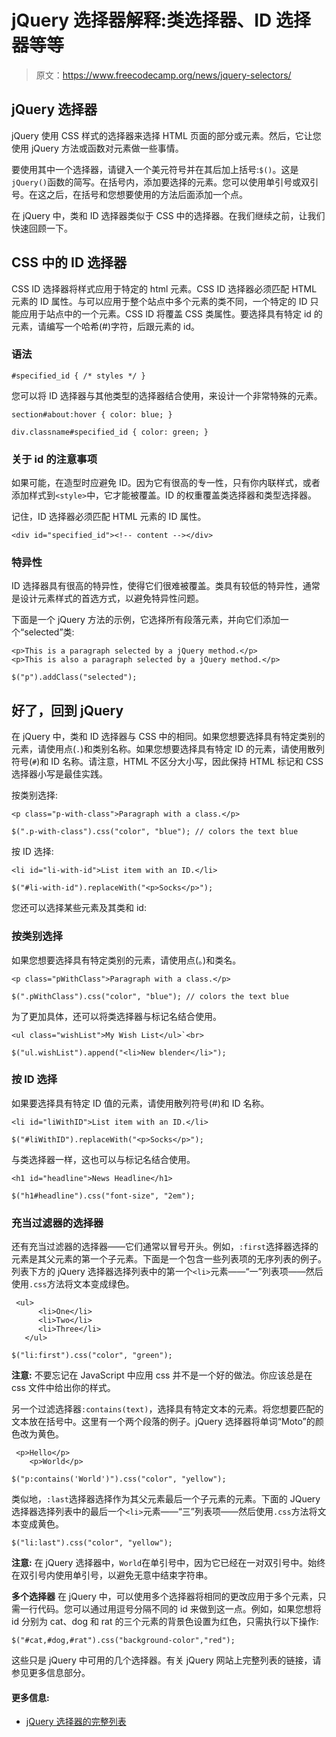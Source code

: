 # jQuery 选择器解释:类选择器、ID 选择器等等

> 原文：<https://www.freecodecamp.org/news/jquery-selectors/>

## **jQuery 选择器**

jQuery 使用 CSS 样式的选择器来选择 HTML 页面的部分或元素。然后，它让您使用 jQuery 方法或函数对元素做一些事情。

要使用其中一个选择器，请键入一个美元符号并在其后加上括号:`$()`。这是`jQuery()`函数的简写。在括号内，添加要选择的元素。您可以使用单引号或双引号。在这之后，在括号和您想要使用的方法后面添加一个点。

在 jQuery 中，类和 ID 选择器类似于 CSS 中的选择器。在我们继续之前，让我们快速回顾一下。

## **CSS 中的 ID 选择器**

CSS ID 选择器将样式应用于特定的 html 元素。CSS ID 选择器必须匹配 HTML 元素的 ID 属性。与可以应用于整个站点中多个元素的类不同，一个特定的 ID 只能应用于站点中的一个元素。CSS ID 将覆盖 CSS 类属性。要选择具有特定 id 的元素，请编写一个哈希(#)字符，后跟元素的 id。

### **语法**

```
#specified_id { /* styles */ }
```

您可以将 ID 选择器与其他类型的选择器结合使用，来设计一个非常特殊的元素。

```
section#about:hover { color: blue; }

div.classname#specified_id { color: green; }
```

### **关于 id 的注意事项**

如果可能，在造型时应避免 ID。因为它有很高的专一性，只有你内联样式，或者添加样式到`<style>`中，它才能被覆盖。ID 的权重覆盖类选择器和类型选择器。

记住，ID 选择器必须匹配 HTML 元素的 ID 属性。

```
<div id="specified_id"><!-- content --></div>
```

### **特异性**

ID 选择器具有很高的特异性，使得它们很难被覆盖。类具有较低的特异性，通常是设计元素样式的首选方式，以避免特异性问题。

下面是一个 jQuery 方法的示例，它选择所有段落元素，并向它们添加一个“selected”类:

```
<p>This is a paragraph selected by a jQuery method.</p>
<p>This is also a paragraph selected by a jQuery method.</p>

$("p").addClass("selected");
```

## 好了，回到 jQuery

在 jQuery 中，类和 ID 选择器与 CSS 中的相同。如果您想要选择具有特定类别的元素，请使用点(`.`)和类别名称。如果您想要选择具有特定 ID 的元素，请使用散列符号(`#`)和 ID 名称。请注意，HTML 不区分大小写，因此保持 HTML 标记和 CSS 选择器小写是最佳实践。

按类别选择:

```
<p class="p-with-class">Paragraph with a class.</p>

$(".p-with-class").css("color", "blue"); // colors the text blue
```

按 ID 选择:

```
<li id="li-with-id">List item with an ID.</li>

$("#li-with-id").replaceWith("<p>Socks</p>");
```

您还可以选择某些元素及其类和 id:

### **按类别选择**

如果您想要选择具有特定类别的元素，请使用点(。)和类名。

```
<p class="pWithClass">Paragraph with a class.</p>
```

```
$(".pWithClass").css("color", "blue"); // colors the text blue
```

为了更加具体，还可以将类选择器与标记名结合使用。

```
<ul class="wishList">My Wish List</ul>`<br>
```

```
$("ul.wishList").append("<li>New blender</li>");
```

### **按 ID 选择**

如果要选择具有特定 ID 值的元素，请使用散列符号(#)和 ID 名称。

```
<li id="liWithID">List item with an ID.</li>
```

```
$("#liWithID").replaceWith("<p>Socks</p>");
```

与类选择器一样，这也可以与标记名结合使用。

```
<h1 id="headline">News Headline</h1>
```

```
$("h1#headline").css("font-size", "2em");
```

### **充当过滤器的选择器**

还有充当过滤器的选择器——它们通常以冒号开头。例如，`:first`选择器选择的元素是其父元素的第一个子元素。下面是一个包含一些列表项的无序列表的例子。列表下方的 jQuery 选择器选择列表中的第一个`<li>`元素——“一”列表项——然后使用`.css`方法将文本变成绿色。

```
 <ul>
      <li>One</li>
      <li>Two</li>
      <li>Three</li>
   </ul>
```

```
$("li:first").css("color", "green");
```

****注意:**** 不要忘记在 JavaScript 中应用 css 并不是一个好的做法。你应该总是在 css 文件中给出你的样式。

另一个过滤选择器`:contains(text)`，选择具有特定文本的元素。将您想要匹配的文本放在括号中。这里有一个两个段落的例子。jQuery 选择器将单词“Moto”的颜色改为黄色。

```
 <p>Hello</p>
    <p>World</p>
```

```
$("p:contains('World')").css("color", "yellow");
```

类似地，`:last`选择器选择作为其父元素最后一个子元素的元素。下面的 JQuery 选择器选择列表中的最后一个`<li>`元素——“三”列表项——然后使用`.css`方法将文本变成黄色。

`$("li:last").css("color", "yellow");`

****注意:**** 在 jQuery 选择器中，`World`在单引号中，因为它已经在一对双引号中。始终在双引号内使用单引号，以避免无意中结束字符串。

****多个选择器**** 在 jQuery 中，可以使用多个选择器将相同的更改应用于多个元素，只需一行代码。您可以通过用逗号分隔不同的 id 来做到这一点。例如，如果您想将 id 分别为 cat、dog 和 rat 的三个元素的背景色设置为红色，只需执行以下操作:

```
$("#cat,#dog,#rat").css("background-color","red");
```

这些只是 jQuery 中可用的几个选择器。有关 jQuery 网站上完整列表的链接，请参见更多信息部分。

#### **更多信息:**

*   [jQuery 选择器的完整列表](http://api.jquery.com/category/selectors/)